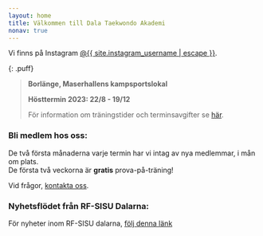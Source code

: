 ```yaml
---
layout: home
title: Välkommen till Dala Taekwondo Akademi
nonav: true
---
```


Vi finns på Instagram [@{{ site.instagram_username | escape }}](https://instagram.com/dala_tkd).

{: .puff}

> **Borlänge, Maserhallens kampsportslokal**
> 
> **Hösttermin 2023: 22/8 - 19/12**  
> 
> För information om träningstider och terminsavgifter se [här](/lokal-tid/#tid).

### Bli medlem hos oss:

De två första månaderna varje termin har vi intag av nya medlemmar, i mån om plats.  
De första två veckorna är **gratis** prova-på-träning!

Vid frågor, [kontakta oss](/foreningen).

### Nyhetsflödet från RF-SISU Dalarna:
För nyheter inom RF-SISU dalarna, [följ denna länk](https://www.sisuidrottsutbildarna.se/distrikt/dalarna/nyhetsarkiv)
